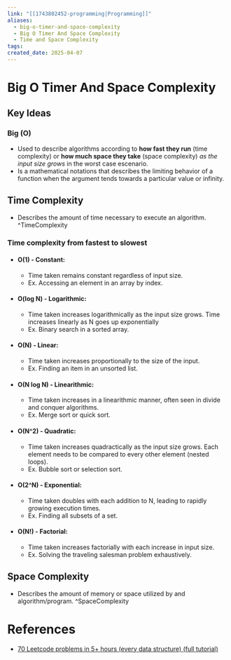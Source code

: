 ```yaml
---
link: "[[1743802452-programming|Programming]]"
aliases:
  - big-o-timer-and-space-complexity
  - Big O Timer And Space Complexity
  - Time and Space Complexity
tags: 
created_date: 2025-04-07
---
```

# Big O Timer And Space Complexity
## Key Ideas
### Big (O)
- Used to describe algorithms according to **how fast they run** (time complexity) or **how much space they take** (space complexity) *as the input size grows* in the worst case escenario.
- Is a mathematical notations that describes the limiting behavior of a function when the argument tends towards a particular value or infinity.
## Time Complexity
- Describes the amount of time necessary to execute an algorithm.
^TimeComplexity
### Time complexity from fastest to slowest
- #### O(1) - Constant:
	- Time taken remains constant regardless of input size.
	- Ex. Accessing an element in an array by index.
- #### O(log N) - Logarithmic:
	- Time taken increases logarithmically as the input size grows. Time increases linearly as N goes up exponentially
	- Ex. Binary search in a sorted array.
- #### O(N) - Linear:
	- Time taken increases proportionally to the size of the input.
	- Ex. Finding an item in an unsorted list.
- #### O(N log N) - Linearithmic:
	- Time taken increases in a linearithmic manner, often seen in divide and conquer algorithms.
	- Ex. Merge sort or quick sort.
- #### O(N^2) - Quadratic:
	- Time taken increases quadractically as the input size grows. Each element needs to be compared to every other element (nested loops).
	- Ex. Bubble sort or selection sort.
- #### O(2^N) - Exponential:
	- Time taken doubles with each addition to N, leading to rapidly growing execution times.
	- Ex. Finding all subsets of a set.
- #### O(N!) - Factorial:
	- Time taken increases factorially with each increase in input size.
	- Ex. Solving the traveling salesman problem exhaustively.
## Space Complexity
- Describes the amount of memory or space utilized by and algorithm/program.
^SpaceComplexity
# References
- [70 Leetcode problems in 5+ hours (every data structure) (full tutorial)](https://www.youtube.com/watch?v=lvO88XxNAzs&t=133s)